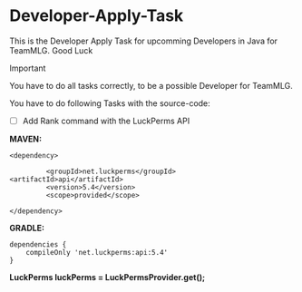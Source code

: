 # Developer-Apply-Task
This is the Developer Apply Task for upcomming Developers in Java for TeamMLG. Good Luck

> [!IMPORTANT]
> You have to do all tasks correctly, to be a possible Developer for TeamMLG.

You have to do following Tasks with the source-code:

- [ ] Add Rank command with the LuckPerms API


**MAVEN:**

```
<dependency> 

         <groupId>net.luckperms</groupId>           <artifactId>api</artifactId>
         <version>5.4</version>
         <scope>provided</scope>

</dependency>
```

**GRADLE:**

```
dependencies {
    compileOnly 'net.luckperms:api:5.4'
}
```

**LuckPerms luckPerms = LuckPermsProvider.get();**
